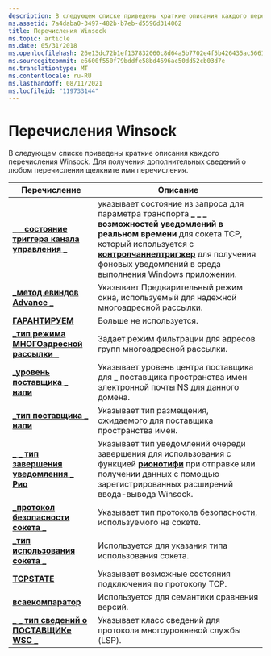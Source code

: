 ```yaml
---
description: В следующем списке приведены краткие описания каждого перечисления Winsock. Для получения дополнительных сведений о любом перечислении щелкните имя перечисления.
ms.assetid: 7a4daba0-3497-482b-b7eb-d5596d314062
title: Перечисления Winsock
ms.topic: article
ms.date: 05/31/2018
ms.openlocfilehash: 26e13dc72b1ef137832060c8d64a5b7702e4f5b426435ac5661dab95b44b9a89
ms.sourcegitcommit: e6600f550f79bddfe58bd4696ac50dd52cb03d7e
ms.translationtype: MT
ms.contentlocale: ru-RU
ms.lasthandoff: 08/11/2021
ms.locfileid: "119733144"
---
```

# <a name="winsock-enumerations"></a>Перечисления Winsock

В следующем списке приведены краткие описания каждого перечисления Winsock. Для получения дополнительных сведений о любом перечислении щелкните имя перечисления.

| Перечисление | Описание |
|-|-|
| [**\_ \_ состояние триггера канала управления \_**](/windows/win32/api/mstcpip/ne-mstcpip-control_channel_trigger_status) | указывает состояние из запроса для параметра транспорта **\_ \_ \_ возможностей уведомлений в реальном времени** для сокета TCP, который используется с [**контролчаннелтригжер**](/uwp/api/Windows.Networking.Sockets.ControlChannelTrigger) для получения фоновых уведомлений в среда выполнения Windows приложении. |
| [**\_метод евиндов Advance \_**](/windows/win32/api/wsrm/ne-wsrm-ewindow_advance_method) | Указывает Предварительный режим окна, используемый для надежной многоадресной рассылки. |
| [**ГАРАНТИРУЕМ**](./guarantee-2.md) | Больше не используется. |
| [**\_тип режима МНОГОадресной рассылки \_**](/windows/win32/api/ws2ipdef/ne-ws2ipdef-multicast_mode_type) | Задает режим фильтрации для адресов групп многоадресной рассылки. |
| [**\_уровень поставщика \_ напи**](/windows/win32/api/nsemail/ne-nsemail-napi_provider_level) | Указывает уровень центра поставщика для \_ поставщика пространства имен электронной почты NS для данного домена. |
| [**\_тип поставщика \_ напи**](/windows/win32/api/nsemail/ne-nsemail-napi_provider_type) | Указывает тип размещения, ожидаемого для поставщика пространства имен. |
| [**\_ \_ тип завершения уведомления \_ Рио**](/windows/win32/api/mswsock/ne-mswsock-rio_notification_completion_type) | Указывает тип уведомлений очереди завершения для использования с функцией [**рионотифи**](/windows/win32/api/mswsock/nc-mswsock-lpfn_rionotify) при отправке или получении данных с помощью зарегистрированных расширений ввода-вывода Winsock. |
| [**\_протокол безопасности сокета \_**](/windows/win32/api/mstcpip/ne-mstcpip-socket_security_protocol) | Указывает тип протокола безопасности, используемого на сокете. |
| [**\_тип использования сокета \_**](/windows/win32/api/Mstcpip/ne-mstcpip-socket_usage_type) | Используется для указания типа использования сокета. |
| [**TCPSTATE**](/windows/win32/api/mstcpip/ne-mstcpip-tcpstate) | Указывает возможные состояния подключения по протоколу TCP. |
| [**всаекомпаратор**](/windows/win32/api/Winsock2/ne-winsock2-wsaecomparator) | Используется для семантики сравнения версий. |
| [**\_ \_ тип сведений о ПОСТАВЩИКе WSC \_**](/windows/win32/api/ws2spi/ne-ws2spi-wsc_provider_info_type) | Указывает класс сведений для протокола многоуровневой службы (LSP). |
